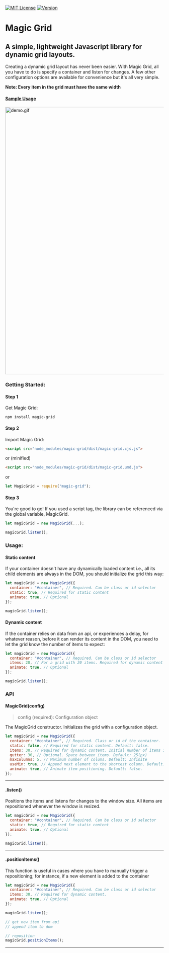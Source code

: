 [![MIT License](https://img.shields.io/npm/l/magic-grid.svg?style=for-the-badge)](https://www.npmjs.com/package/magic-grid)
[![Version](https://img.shields.io/npm/v/magic-grid.svg?style=for-the-badge)](https://www.npmjs.com/package/magic-grid)

# Magic Grid
## A simple, lightweight Javascript library for dynamic grid layouts.

Creating a dynamic grid layout has never been easier. With Magic Grid, all you have to do is specify a container and listen for changes. A few other configuration options are available for convenience but it's all very simple.

**Note: Every item in the grid must have the same width**

#### [Sample Usage](https://github.com/e-oj/Magic-Grid/blob/master/test/grid.html)

<img src="https://cdn-images-1.medium.com/max/2000/1*bHgmqUe8gKxuZGqocBCV0g.gif" alt="demo.gif" width="850"></img>

### Getting Started:
#### Step 1

Get Magic Grid:

```
npm install magic-grid
```

#### Step 2

Import Magic Grid:

```html
<script src="node_modules/magic-grid/dist/magic-grid.cjs.js">
```

or (minified)

```html
<script src="node_modules/magic-grid/dist/magic-grid.umd.js">
```

or

```javascript
let MagicGrid = require("magic-grid");
```

#### Step 3

You're good to go! If you used a script tag, the library can be referenced via the global variable, MagicGrid.

```javascript
let magicGrid = new MagicGrid(...);

magicGrid.listen();
```

### Usage:
#### Static content
If your container doesn't have any dynamically loaded content i.e., all its child elements are always in the DOM, you should initialize the grid this way:
```javascript
let magicGrid = new MagicGrid({
  container: "#container", // Required. Can be class or id selector
  static: true, // Required for static content
  animate: true, // Optional
});

magicGrid.listen();
```

#### Dynamic content
If the container relies on data from an api, or experiences a delay, for whatever reason, before it can render its content in the DOM, you need to let the grid know the number of items to expect:
```javascript
let magicGrid = new MagicGrid({
  container: "#container", // Required. Can be class or id selector
  items: 20, // For a grid with 20 items. Required for dynamic content
  animate: true, // Optional
});

magicGrid.listen();
```

### API

#### MagicGrid(config)
 > config (required): Configuration object

The MagicGrid constructor. Initializes the grid with a configuration object.
```javascript
let magicGrid = new MagicGrid({
  container: "#container", // Required. Class or id of the container.
  static: false, // Required for static content. Default: false.
  items: 30, // Required for dynamic content. Initial number of items in the container.
  gutter: 30, // Optional. Space between items. Default: 25(px)
  maxColumns: 5, // Maximum number of colums. Default: Infinite
  useMin: true, // Append next element to the shortest column. Default: false.
  animate: true, // Animate item positioning. Default: false.
});
```

---

#### .listen()
Positions the items and listens for changes to the window size. All items are repositioned whenever the window is resized.
```javascript
let magicGrid = new MagicGrid({
  container: "#container", // Required. Can be class or id selector
  static: true, // Required for static content
  animate: true, // Optional
});

magicGrid.listen();
```

---

#### .positionItems()
This function is useful in cases where you have to manually trigger a repositioning; for instance, if a new element is added to the container

```javascript
let magicGrid = new MagicGrid({
  container: "#container", // Required. Can be class or id selector
  items: 30, // Required for dynamic content.
  animate: true, // Optional
});

magicGrid.listen();

// get new item from api
// append item to dom

// reposition
magicGrid.positionItems();
```

---
